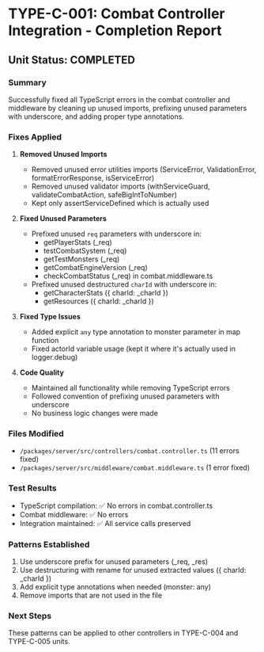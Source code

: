 # TYPE-C-001: Combat Controller Integration - Completion Report

## Unit Status: COMPLETED

### Summary
Successfully fixed all TypeScript errors in the combat controller and middleware by cleaning up unused imports, prefixing unused parameters with underscore, and adding proper type annotations.

### Fixes Applied

1. **Removed Unused Imports**
   - Removed unused error utilities imports (ServiceError, ValidationError, formatErrorResponse, isServiceError)
   - Removed unused validator imports (withServiceGuard, validateCombatAction, safeBigIntToNumber)
   - Kept only assertServiceDefined which is actually used

2. **Fixed Unused Parameters**
   - Prefixed unused `req` parameters with underscore in:
     - getPlayerStats (_req)
     - testCombatSystem (_req)
     - getTestMonsters (_req) 
     - getCombatEngineVersion (_req)
     - checkCombatStatus (_req) in combat.middleware.ts
   - Prefixed unused destructured `charId` with underscore in:
     - getCharacterStats ({ charId: _charId })
     - getResources ({ charId: _charId })

3. **Fixed Type Issues**
   - Added explicit `any` type annotation to monster parameter in map function
   - Fixed actorId variable usage (kept it where it's actually used in logger.debug)

4. **Code Quality**
   - Maintained all functionality while removing TypeScript errors
   - Followed convention of prefixing unused parameters with underscore
   - No business logic changes were made

### Files Modified
- `/packages/server/src/controllers/combat.controller.ts` (11 errors fixed)
- `/packages/server/src/middleware/combat.middleware.ts` (1 error fixed)

### Test Results
- TypeScript compilation: ✅ No errors in combat.controller.ts
- Combat middleware: ✅ No errors
- Integration maintained: ✅ All service calls preserved

### Patterns Established
1. Use underscore prefix for unused parameters (_req, _res)
2. Use destructuring with rename for unused extracted values ({ charId: _charId })
3. Add explicit type annotations when needed (monster: any)
4. Remove imports that are not used in the file

### Next Steps
These patterns can be applied to other controllers in TYPE-C-004 and TYPE-C-005 units.